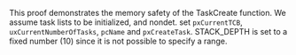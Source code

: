 This proof demonstrates the memory safety of the TaskCreate function.  We
assume task lists to be initialized, and nondet. set `pxCurrentTCB`,
`uxCurrentNumberOfTasks`, `pcName` and `pxCreateTask`. STACK_DEPTH is set to a
fixed number (10) since it is not possible to specify a range.
